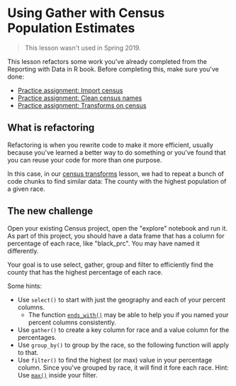 # Using Gather with Census Population Estimates

> This lesson wasn't used in Spring 2019.

This lesson refactors some work you've already completed from the Reporting with Data in R book. Before completing this, make sure you've done:

- [Practice assignment: Import census](https://utdata.github.io/rwd-r-reporting-with-data/import.html#practice-assignment-import-census)
- [Practice assignment: Clean census names](https://utdata.github.io/rwd-r-reporting-with-data/columns.html#practice-assignment-clean-census-names)
- [Practice assignment: Transforms on census](https://utdata.github.io/rwd-r-reporting-with-data/transform.html#practice-assignment-transforms-on-census)

## What is refactoring

Refactoring is when you rewrite code to make it more efficient, usually because you've learned a better way to do something or you've found that you can reuse your code for more than one purpose.

In this case, in our [census transforms](https://utdata.github.io/rwd-r-reporting-with-data/transform.html#practice-assignment-transforms-on-census) lesson, we had to repeat a bunch of code chunks to find similar data: The county with the highest population of a given race.

## The new challenge

Open your existing Census project, open the "explore" notebook and run it. As part of this project, you should have a data frame that has a column for percentage of each race, like "black_prc". You may have named it differently.

Your goal is to use select, gather, group and filter to efficiently find the county that has the highest percentage of each race.

Some hints:

- Use `select()` to start with just the geography and each of your percent columns.
    - The function [`ends_with()`](https://www.rdocumentation.org/packages/dplyr/versions/0.5.0/topics/select_helpers) may be able to help you if you named your percent columns consistently.
- Use `gather()` to create a key column for race and a value column for the percentages.
- Use `group_by()` to group by the race, so the following function will apply to that.
- Use `filter()` to find the highest (or max) value in your percentage column. Since you've grouped by race, it will find it fore each race. Hint: Use [`max()`](https://www.rdocumentation.org/packages/rapportools/versions/1.0/topics/max) inside your filter.
